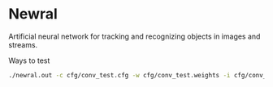 # Newral

Artificial neural network for tracking and recognizing objects in images and streams.

Ways to test

```bash
./newral.out -c cfg/conv_test.cfg -w cfg/conv_test.weights -i cfg/conv_test.input
```
